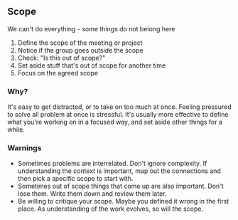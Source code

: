 ## Scope

We can't do everything - some things do not belong here

1. Define the scope of the meeting or project
2. Notice if the group goes outside the scope
3. Check: "Is this out of scope?"
4. Set aside stuff that's out of scope for another time
5. Focus on the agreed scope

### Why?

It's easy to get distracted, or to take on too much at once. Feeling pressured to solve all problem at once is stressful. It's usually more effective to define what you're working on in a focused way, and set aside other things for a while.

### Warnings

- Sometimes problems are interrelated. Don't ignore complexity. If understanding the context is important, map out the connections and then pick a specific scope to start with.
- Sometimes out of scope things that come up are also important. Don't lose them. Write them down and review them later.
- Be willing to critique your scope. Maybe you defined it wrong in the first place. As understanding of the work evolves, so will the scope. 
